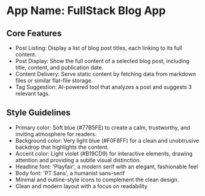 # **App Name**: FullStack Blog App

## Core Features

- Post Listing: Display a list of blog post titles, each linking to its full content.
- Post Display: Show the full content of a selected blog post, including title, content, and publication date.
- Content Delivery: Serve static content by fetching data from markdown files or similar flat-file storage.
- Tag Suggestion: AI-powered tool that analyzes a post and suggests 3 relevant tags.

## Style Guidelines

- Primary color: Soft blue (#77B5FE) to create a calm, trustworthy, and inviting atmosphere for readers.
- Background color: Very light blue (#F0F8FF) for a clean and unobtrusive backdrop that highlights the content.
- Accent color: Light violet (#B19CD9) for interactive elements, drawing attention and providing a subtle visual distinction.
- Headline font: 'Playfair', a modern serif with an elegant, fashionable feel
- Body font: 'PT Sans', a humanist sans-serif
- Minimal and outline-style icons to complement the clean design.
- Clean and modern layout with a focus on readability
